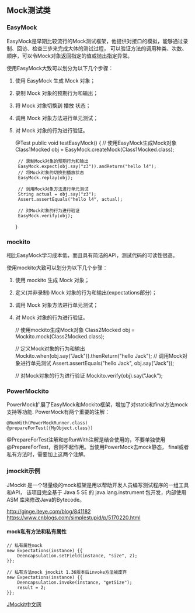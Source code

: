 ## Mock测试类


### EasyMock 

EasyMock是早期比较流行的Mock测试框架，他提供对接口的模拟，能够通过录制、回访、检查三步来完成大体的测试过程，
可以验证方法的调用种类、次数、顺序，可以令Mock对象返回指定的值或抛出指定异常。

使用EasyMock大致可以划分为以下几个步骤：
1. 使用 EasyMock 生成 Mock 对象；
2. 录制 Mock 对象的预期行为和输出；
3. 将 Mock 对象切换到 播放 状态；
4. 调用 Mock 对象方法进行单元测试；
5. 对 Mock 对象的行为进行验证。


    @Test
    public void testEasyMock() {
        // 使用EasyMock生成Mock对象
        Class1Mocked obj = EasyMock.createMock(Class1Mocked.class);

        // 录制Mock对象的预期行为和输出
        EasyMock.expect(obj.say("z3")).andReturn("hello l4");
        // 将Mock对象的切换到播放状态
        EasyMock.replay(obj);

        // 调用Mock对象方法进行单元测试
        String actual = obj.say("z3");
        Assert.assertEquals("hello l4", actual);

        // 对Mock对象的行为进行验证
        EasyMock.verify(obj);
    }
     
### mockito

相比EasyMock学习成本低，而且具有简洁的API，测试代码的可读性很高。

使用mockito大致可以划分为以下几个步骤：
1. 使用 mockito 生成 Mock 对象；
2. 定义(并非录制) Mock 对象的行为和输出(expectations部分)；
3. 调用 Mock 对象方法进行单元测试；
4. 对 Mock 对象的行为进行验证。


    // 使用mockito生成Mock对象
    Class2Mocked obj = Mockito.mock(Class2Mocked.class);
    
    // 定义Mock对象的行为和输出
    Mockito.when(obj.say("Jack")).thenReturn("hello Jack");
    // 调用Mock对象进行单元测试
    Assert.assertEquals("hello Jack", obj.say("Jack"));
    
    // 对Mock对象的行为进行验证
    Mockito.verify(obj).say("Jack");
    
### PowerMockito
PowerMock扩展了EasyMock和Mockito框架，增加了对static和final方法mock支持等功能.
PowerMock有两个重要的注解：
    
    @RunWith(PowerMockRunner.class)
    @prepareForTest({MyObject.class})
@PrepareForTest注解和@RunWith注解是结合使用的，不要单独使用@PrepareForTest，否则不起作用。当使用PowerMock去mock静态，
final或者私有方法时，需要加上这两个注解。

### jmockit示例
JMockit 是一个轻量级的mock框架是用以帮助开发人员编写测试程序的一组工具和API，
该项目完全基于 Java 5 SE 的 java.lang.instrument 包开发，内部使用 ASM 库来修改Java的Bytecode。
  
 
http://ginge.iteye.com/blog/841182
https://www.cnblogs.com/simplestupid/p/5170220.html

#### mock私有方法和私有属性

    // 私有属性mock
    new Expectations(instance) {{  
        Deencapsulation.setField(instance, "size", 2);  
    }};  
    
    // 私有方法mock jmockit 1.36版本后invoke方法被废弃
    new Expectations(instance) {{  
        Deencapsulation.invoke(instance, "getSize");  
        result = 2;  
    }};  
    


[JMockit中文网](http://jmockit.cn/index.htm)